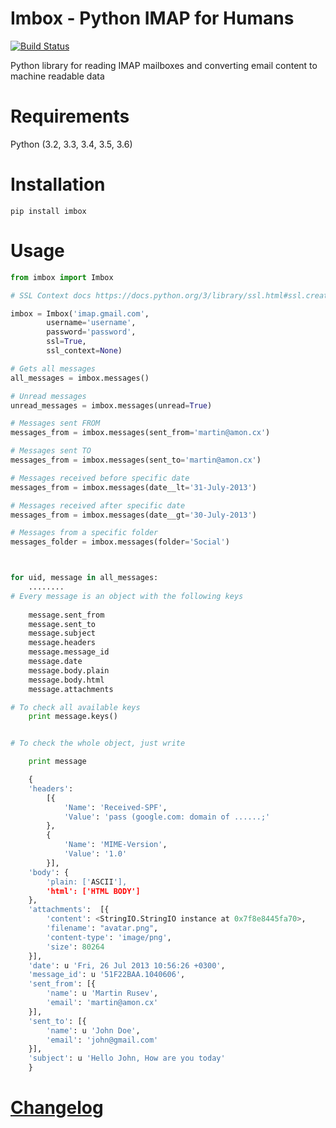 Imbox - Python IMAP for Humans
=======

[![Build Status](https://travis-ci.org/martinrusev/imbox.svg?branch=master)](https://travis-ci.org/martinrusev/imbox)



Python library for reading IMAP mailboxes and converting email content to machine readable data

Requirements
============

Python (3.2, 3.3, 3.4, 3.5, 3.6)


Installation
============

	pip install imbox


Usage 
=====

```python
from imbox import Imbox

# SSL Context docs https://docs.python.org/3/library/ssl.html#ssl.create_default_context

imbox = Imbox('imap.gmail.com',
		username='username', 
		password='password',
		ssl=True,
		ssl_context=None)

# Gets all messages 
all_messages = imbox.messages()

# Unread messages 
unread_messages = imbox.messages(unread=True)

# Messages sent FROM
messages_from = imbox.messages(sent_from='martin@amon.cx')

# Messages sent TO
messages_from = imbox.messages(sent_to='martin@amon.cx')

# Messages received before specific date
messages_from = imbox.messages(date__lt='31-July-2013')

# Messages received after specific date
messages_from = imbox.messages(date__gt='30-July-2013')

# Messages from a specific folder 
messages_folder = imbox.messages(folder='Social')



for uid, message in all_messages:
	........
# Every message is an object with the following keys
	
	message.sent_from
	message.sent_to
	message.subject
	message.headers
	message.message_id
	message.date
	message.body.plain
	message.body.html
	message.attachments

# To check all available keys
	print message.keys()


# To check the whole object, just write

	print message

	{
	'headers': 
		[{
			'Name': 'Received-SPF',
			'Value': 'pass (google.com: domain of ......;'
		}, 
		{
			'Name': 'MIME-Version',
			'Value': '1.0'
		}],
	'body': {
		'plain: ['ASCII'],
		'html': ['HTML BODY']
	},
	'attachments':  [{
		'content': <StringIO.StringIO instance at 0x7f8e8445fa70>, 
		'filename': "avatar.png",
		'content-type': 'image/png',
		'size': 80264
	}],
	'date': u 'Fri, 26 Jul 2013 10:56:26 +0300',
	'message_id': u '51F22BAA.1040606',
	'sent_from': [{
		'name': u 'Martin Rusev',
		'email': 'martin@amon.cx'
	}],
	'sent_to': [{
		'name': u 'John Doe',
		'email': 'john@gmail.com'
	}],
	'subject': u 'Hello John, How are you today'
	}
```


# [Changelog](https://github.com/martinrusev/imbox/blob/master/CHANGELOG.md)
